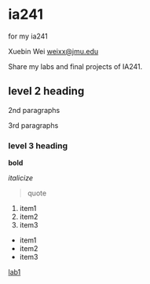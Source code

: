 # ia241
for my ia241 

Xuebin Wei
weixx@jmu.edu

Share my labs and final projects of IA241.

## level 2 heading

2nd paragraphs 

3rd paragraphs 

### level 3 heading

**bold**

*italicize*

> quote

1. item1
2. item2
3. item3

* item1
* item2
* item3

[lab1](https://github.com/xbwei/ia241/blob/main/lab1.py)
